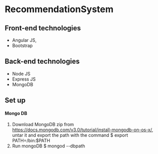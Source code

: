 # RecommendationSystem

## Front-end technologies
* Angular JS, 
* Bootstrap

## Back-end technologies
* Node JS
* Express JS
* MongoDB 

## Set up 
#### Mongo DB
1. Download MongoDB zip from https://docs.mongodb.com/v3.0/tutorial/install-mongodb-on-os-x/, untar it and export the path with the command $ export PATH=<mongodb-install-directory>/bin:$PATH
2. Run mongoDB $ mongod --dbpath <path where you want to run the db>


